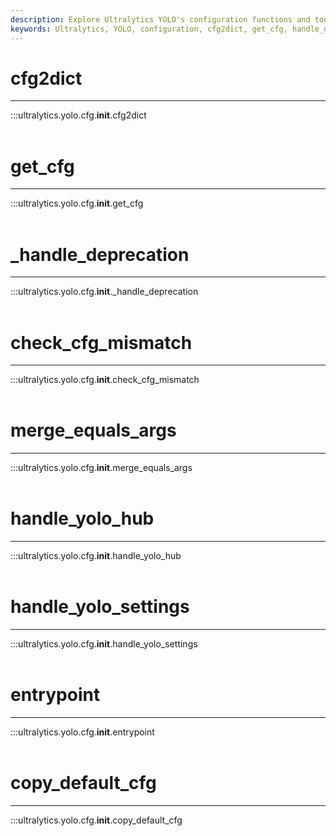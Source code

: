 ```yaml
---
description: Explore Ultralytics YOLO's configuration functions and tools. Handle settings, manage defaults, and deal with deprecations in your YOLO configuration.
keywords: Ultralytics, YOLO, configuration, cfg2dict, get_cfg, handle_deprecation, check_cfg_mismatch, merge_equals_args, handle_yolo_hub, handle_yolo_settings, entrypoint, copy_default_cfg
---
```


# cfg2dict
---
:::ultralytics.yolo.cfg.__init__.cfg2dict
<br><br>

# get_cfg
---
:::ultralytics.yolo.cfg.__init__.get_cfg
<br><br>

# _handle_deprecation
---
:::ultralytics.yolo.cfg.__init__._handle_deprecation
<br><br>

# check_cfg_mismatch
---
:::ultralytics.yolo.cfg.__init__.check_cfg_mismatch
<br><br>

# merge_equals_args
---
:::ultralytics.yolo.cfg.__init__.merge_equals_args
<br><br>

# handle_yolo_hub
---
:::ultralytics.yolo.cfg.__init__.handle_yolo_hub
<br><br>

# handle_yolo_settings
---
:::ultralytics.yolo.cfg.__init__.handle_yolo_settings
<br><br>

# entrypoint
---
:::ultralytics.yolo.cfg.__init__.entrypoint
<br><br>

# copy_default_cfg
---
:::ultralytics.yolo.cfg.__init__.copy_default_cfg
<br><br>
